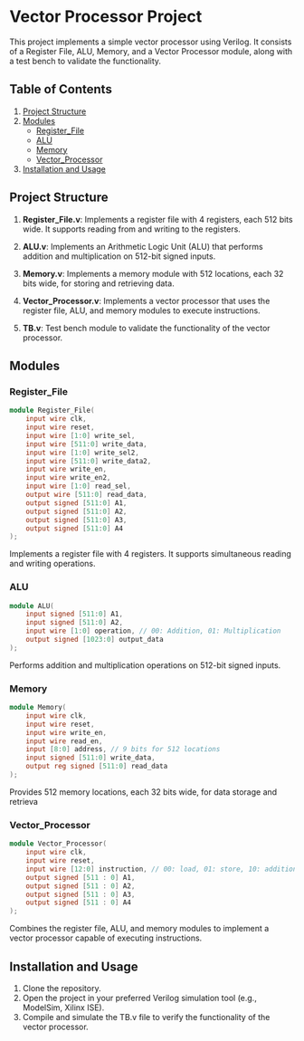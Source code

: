 # Vector Processor Project

This project implements a simple vector processor using Verilog. It consists of a Register File, ALU, Memory, and a Vector Processor module, along with a test bench to validate the functionality.

## Table of Contents

1. [Project Structure](#project-structure)
2. [Modules](#modules)
   - [Register_File](#register_file)
   - [ALU](#alu)
   - [Memory](#memory)
   - [Vector_Processor](#vector_processor)
3. [Installation and Usage](#installation-and-usage)

## Project Structure

1. **Register_File.v**: Implements a register file with 4 registers, each 512 bits wide. It supports reading from and writing to the registers.

2. **ALU.v**: Implements an Arithmetic Logic Unit (ALU) that performs addition and multiplication on 512-bit signed inputs.

3. **Memory.v**: Implements a memory module with 512 locations, each 32 bits wide, for storing and retrieving data.

4. **Vector_Processor.v**: Implements a vector processor that uses the register file, ALU, and memory modules to execute instructions.

5. **TB.v**: Test bench module to validate the functionality of the vector processor.

## Modules

### Register_File

```verilog
module Register_File(
    input wire clk,
    input wire reset,
    input wire [1:0] write_sel,
    input wire [511:0] write_data,
    input wire [1:0] write_sel2,
    input wire [511:0] write_data2,
    input wire write_en,
    input wire write_en2,
    input wire [1:0] read_sel,
    output wire [511:0] read_data,
    output signed [511:0] A1,
    output signed [511:0] A2,
    output signed [511:0] A3,
    output signed [511:0] A4
);
```

Implements a register file with 4 registers. It supports simultaneous reading and writing operations.

### ALU
```verilog
module ALU(
    input signed [511:0] A1,
    input signed [511:0] A2,
    input wire [1:0] operation, // 00: Addition, 01: Multiplication
    output signed [1023:0] output_data
);
```
Performs addition and multiplication operations on 512-bit signed inputs.

### Memory
```verilog
module Memory(
    input wire clk,
    input wire reset,
    input wire write_en,
    input wire read_en,
    input [8:0] address, // 9 bits for 512 locations
    input signed [511:0] write_data,
    output reg signed [511:0] read_data
);
```
Provides 512 memory locations, each 32 bits wide, for data storage and retrieva

### Vector_Processor
```verilog
module Vector_Processor(
    input wire clk,
    input wire reset,
    input wire [12:0] instruction, // 00: load, 01: store, 10: addition, 11: multiplication
    output signed [511 : 0] A1,
    output signed [511 : 0] A2,
    output signed [511 : 0] A3,
    output signed [511 : 0] A4
);
```
Combines the register file, ALU, and memory modules to implement a vector processor capable of executing instructions.

## Installation and Usage
1. Clone the repository.
2. Open the project in your preferred Verilog simulation tool (e.g., ModelSim, Xilinx ISE).
3. Compile and simulate the TB.v file to verify the functionality of the vector processor.
